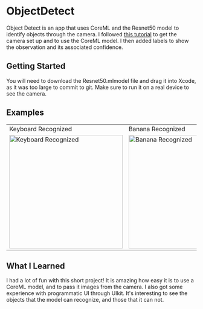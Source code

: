 # ObjectDetect
Object Detect is an app that uses CoreML and the Resnet50 model to identify objects through the camera. I followed [this tutorial](https://youtu.be/p6GA8ODlnX0) to get the camera set up 
and to use the CoreML model. I then added labels to show the observation and its associated confidence.

## Getting Started
You will need to download the Resnet50.mlmodel file and drag it into Xcode, as it was too large to commit to git. Make sure to run it on a real device to see the camera.

## Examples
<table>
  <tr>
    <td>Keyboard Recognized</td>
     <td>Banana Recognized</td>
     <td>Mouse Not Recognized</td>
  </tr>
  <tr>
    <td valign="top"><img src="https://i.imgur.com/6qkc5SZ.jpg" alt="Keyboard Recognized" width="300"></td>
    <td valign="top"><img src="https://i.imgur.com/TuuNdVa.jpg" alt="Banana Recognized" width="300"></td>
    <td valign="top"><img src="https://i.imgur.com/HUEJX9h.jpg" alt="Mouse Not Recognized" width="300"></td>
  </tr>
 </table>




## What I Learned
I had a lot of fun with this short project! It is amazing how easy it is to use a CoreML model, and to pass it images from the camera. I also got some experience with programmatic UI through UIkit. It's interesting to see the objects that the model can recognize, and those that it can not.
